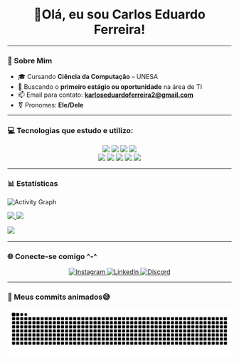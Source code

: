 <h1 align="center">👋Olá, eu sou Carlos Eduardo Ferreira! </h1>

---

### 🚀 Sobre Mim
- 🎓 Cursando **Ciência da Computação** – UNESA
- 👀 Buscando o **primeiro estágio ou oportunidade** na área de TI
- 📫 Email para contato: **karloseduardoferreira2@gmail.com**
- ⚧️ Pronomes: **Ele/Dele**
  
---
### 💻 Tecnologias que estudo e utilizo:
<p align="center">
  <img src="https://cdn.jsdelivr.net/gh/devicons/devicon/icons/python/python-original.svg" height="60"/>
  <img src="https://cdn.jsdelivr.net/gh/devicons/devicon/icons/mysql/mysql-original.svg" height="60"/>
  <img src="https://cdn.jsdelivr.net/gh/devicons/devicon/icons/javascript/javascript-original.svg" height="60"/>
  <img src="https://cdn.jsdelivr.net/gh/devicons/devicon/icons/html5/html5-original.svg" height="60"/><br>
  <img src="https://cdn.jsdelivr.net/gh/devicons/devicon/icons/css3/css3-original.svg" height="60"/>
  <img src="https://cdn.jsdelivr.net/gh/devicons/devicon/icons/postgresql/postgresql-original.svg" height="60"/>
  <img src="https://cdn.jsdelivr.net/gh/devicons/devicon/icons/git/git-original.svg" height="60"/>
  <img src="https://streamlit.io/images/brand/streamlit-mark-color.png" height="60"/>
  <img src="https://cdn.jsdelivr.net/gh/devicons/devicon/icons/pandas/pandas-original.svg" height="60"/>
</p>

---

### 📊 Estatísticas
<p align="left">
  <img src="https://github-readme-activity-graph.vercel.app/graph?username=Carloseduardo-dev&theme=merko&hide_border=1" alt="Activity Graph" />
</p>

<p align="left">
  <a href="https://github.com/Carloseduardo-dev">
    <img height="160em" src="https://github-readme-stats.vercel.app/api?username=Carloseduardo-dev&show_icons=true&theme=merko&count_private=true&hide_border=1" />
    <img height="160em" src="https://github-readme-stats.vercel.app/api/top-langs/?username=Carloseduardo-dev&layout=compact&theme=merko&hide_border=1" />
  </a>
</p>

<p align="left">
  <a href="https://github.com/Carloseduardo-dev">
    <img width="60%" src="https://github-readme-streak-stats.herokuapp.com/?user=Carloseduardo-dev&theme=merko&hide_border=1" />
  </a>
</p>

---

### 🌐 Conecte-se comigo ^-^

<p align="center">
  <a href="https://www.instagram.com/im_cadu01/" target="_blank">
   <img src="https://cdn.simpleicons.org/instagram/E4405F" height="60" alt="Instagram"/>
  </a>
  <a href="https://linkedin.com/in/carlos-eduardo-ferreira-132295200" target="_blank">
    <img src="https://cdn.jsdelivr.net/gh/devicons/devicon/icons/linkedin/linkedin-original.svg" height="60" alt="LinkedIn"/>
  </a>
  <a href="https://discord.com/users/cadu_021" target="_blank">
   <img src="https://cdn.simpleicons.org/discord/5865F2" height="60" alt="Discord" />
  </a>
</p>

---
### 🐍 Meus commits animados😅
![snake gif](https://github.com/Carloseduardo-dev/Carloseduardo-dev/blob/output/github-snake.svg)

